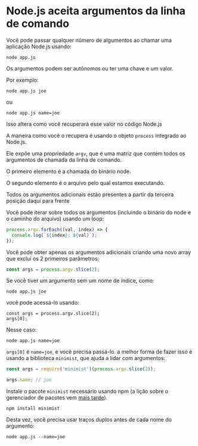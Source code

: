 # Node.js aceita argumentos da linha de comando

Você pode passar qualquer número de algumentos ao chamar uma aplicação Node.js usando:

```
node app.js
```

Os argumentos podem ser autônomos ou ter uma chave e um valor.

Por exemplo:

```
node app.js joe
```

ou

```
node app.js name=joe
```

Isso altera como você recuperará esse valor no código Node.js

A maneira como você o recupera é usando o objeto `process` integrado ao Node.js.

Ele expõe uma propriedade `argv`, que é uma matriz que contém todos os argumentos de chamada da linha de comando.

O primeiro elemento é a chamada do binário node.

O segundo elemento é o arquivo pelo qual estamos executando.

Todos os argumentos adicionais estão presentes a partir da terceira posição daqui para frente

Você pode iterar sobre todos os argumentos (incluindo o binário do node e o caminho do arquivo) usando um loop:

```js
process.argv.forEach((val, index) => {
  console.log(`${index}: ${val}`);
});
```

Você pode obter apenas os argumentos adicionais criando uma novo array que exclui os 2 primeiros parâmetros:

```js
const args = process.argv.slice(2);
```

Se você tiver um argumento sem um nome de índice, como:

```
node app.js joe
```

você pode acessá-lo usando:

```
const args = process.argv.slice(2);
args[0];
```

Nesse caso:

```
node app.js name=joe
```

`args[0]` é `name=joe`, e você precisa passá-lo. a melhor forma de fazer isso é usando a biblioteca `minimist`, que ajuda a lidar com argumentos:

```js
const args = require('minimist')(process.argv.slice(2));

args.name; // joe
```

Instale o pacote `minimist` necessário usando npm (a lição sobre o gerenciador de pacotes vem [mais tarde]()).

```
npm install minimist
```

Desta vez, você precisa usar traços duplos antes de cada nome do argumento:

```
node app.js --name=joe
```
